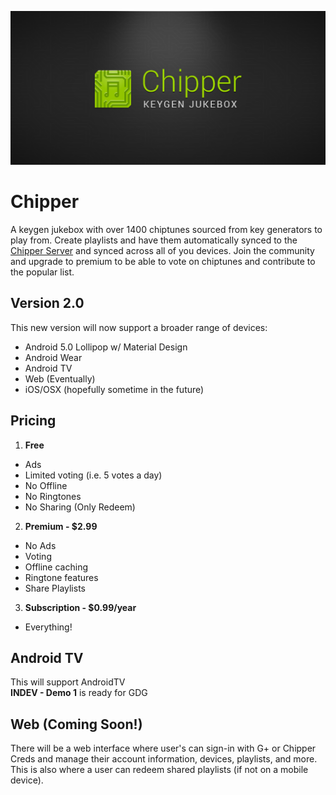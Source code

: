 ![chipper icon](play_banner.png)

Chipper
=======

A keygen jukebox with over 1400 chiptunes sourced from key generators to play from. Create playlists and have them automatically synced to the [Chipper Server](https://github.com/r0adkll/chipper-java-server) and synced across all of you devices. Join the community and upgrade to premium to be able to vote on chiptunes and contribute to the popular list.


## Version 2.0

This new version will now support a broader range of devices:

- Android 5.0 Lollipop w/ Material Design
- Android Wear
- Android TV
- Web (Eventually)
- iOS/OSX (hopefully sometime in the future)

## Pricing

1.  **Free**  
  - Ads
  - Limited voting (i.e. 5 votes a day)
  - No Offline
  - No Ringtones
  - No Sharing (Only Redeem)

2.  **Premium - $2.99**  
  - No Ads  
  - Voting  
  - Offline caching  
  - Ringtone features  
  - Share Playlists

3.  **Subscription - $0.99/year**  
  - Everything!

## Android TV

This will support AndroidTV  
__INDEV - Demo 1__ is ready for GDG

## Web (Coming Soon!)

There will be a web interface where user's can sign-in with G+ or Chipper Creds and manage their account information, devices, playlists, and more. This is also where a user can redeem shared playlists (if not on a mobile device).



